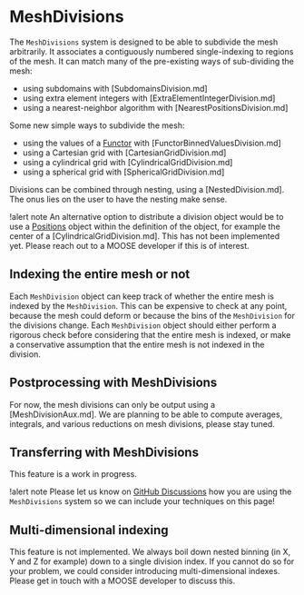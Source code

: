 # MeshDivisions

The `MeshDivisions` system is designed to be able to subdivide the mesh arbitrarily.
It associates a contiguously numbered single-indexing to regions of the mesh.
It can match many of the pre-existing ways of sub-dividing the mesh:

- using subdomains with [SubdomainsDivision.md]
- using extra element integers with [ExtraElementIntegerDivision.md]
- using a nearest-neighbor algorithm with [NearestPositionsDivision.md]

Some new simple ways to subdivide the mesh:

- using the values of a [Functor](Functors/index.md) with [FunctorBinnedValuesDivision.md]
- using a Cartesian grid with [CartesianGridDivision.md]
- using a cylindrical grid with [CylindricalGridDivision.md]
- using a spherical grid with [SphericalGridDivision.md]

Divisions can be combined through nesting, using a [NestedDivision.md]. The onus lies
on the user to have the nesting make sense.

!alert note
An alternative option to distribute a division object would be to use a [Positions](syntax/Positions/index.md)
object within the definition of the object, for example the center of a [CylindricalGridDivision.md].
This has not been implemented yet. Please reach out to a MOOSE developer if this is of interest.

## Indexing the entire mesh or not

Each `MeshDivision` object can keep track of whether the entire mesh is indexed by the `MeshDivision`.
This can be expensive to check at any point, because the mesh could deform or because the bins
of the `MeshDivision` for the divisions change. Each `MeshDivision` object should either perform
a rigorous check before considering that the entire mesh is indexed, or make a conservative assumption
that the entire mesh is not indexed in the division.

## Postprocessing with MeshDivisions

For now, the mesh divisions can only be output using a [MeshDivisionAux.md].
We are planning to be able to compute averages, integrals, and various reductions
on mesh divisions, please stay tuned.

## Transferring with MeshDivisions

This feature is a work in progress.

!alert note
Please let us know on [GitHub Discussions](https://github.com/idaholab/moose/discussions)
how you are using the `MeshDivisions` system so we can include your techniques on this page!

## Multi-dimensional indexing

This feature is not implemented. We always boil down nested binning (in X, Y and Z for example)
down to a single division index. If you cannot do so for your problem, we could consider introducing multi-dimensional
indexes. Please get in touch with a MOOSE developer to discuss this.

